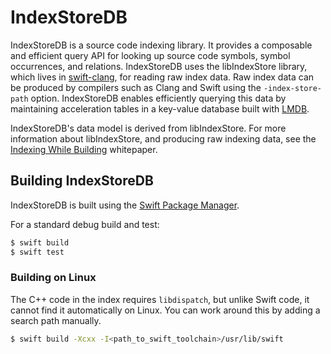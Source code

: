 # IndexStoreDB

IndexStoreDB is a source code indexing library. It provides a composable and efficient query API for looking up source code symbols, symbol occurrences, and relations. IndexStoreDB uses the libIndexStore library, which lives in [swift-clang](https://github.com/apple/swift-clang), for reading raw index data. Raw index data can be produced by compilers such as Clang and Swift using the `-index-store-path` option. IndexStoreDB enables efficiently querying this data by maintaining acceleration tables in a key-value database built with [LMDB](http://www.lmdb.tech/).

IndexStoreDB's data model is derived from libIndexStore. For more information about libIndexStore, and producing raw indexing data, see the [Indexing While Building](https://docs.google.com/document/d/1cH2sTpgSnJZCkZtJl1aY-rzy4uGPcrI-6RrUpdATO2Q/) whitepaper.

## Building IndexStoreDB

IndexStoreDB is built using the [Swift Package Manager](https://github.com/apple/swift-package-manager).

For a standard debug build and test:

```sh
$ swift build
$ swift test
```

### Building on Linux

The C++ code in the index requires `libdispatch`, but unlike Swift code, it cannot find it automatically on Linux. You can work around this by adding a search path manually.

```sh
$ swift build -Xcxx -I<path_to_swift_toolchain>/usr/lib/swift
```
